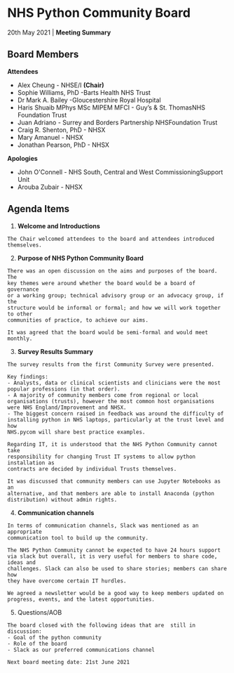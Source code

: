 # NHS Python Community Board

20th May 2021 | **Meeting Summary**

## Board Members

**Attendees**

- Alex Cheung - NHSE/I **(Chair)**
- Sophie Williams, PhD -Barts Health NHS Trust
- Dr Mark A. Bailey -Gloucestershire Royal Hospital
- Haris Shuaib MPhys MSc MIPEM MFCI - Guy’s & St. ThomasNHS Foundation Trust
- Juan Adriano - Surrey and Borders Partnership NHSFoundation Trust
- Craig R. Shenton, PhD - NHSX
- Mary Amanuel - NHSX
- Jonathan Pearson, PhD - NHSX

**Apologies**

- John O'Connell - NHS South, Central and West CommissioningSupport Unit
- Arouba Zubair - NHSX

## Agenda Items

1. **Welcome and Introductions**

```
The Chair welcomed attendees to the board and attendees introduced
themselves.
```


2. **Purpose of NHS Python Community Board**

```
There was an open discussion on the aims and purposes of the board. The
key themes were around whether the board would be a board of governance
or a working group; technical advisory group or an advocacy group, if the
structure would be informal or formal; and how we will work together to other
communities of practice, to achieve our aims.
```

```
It was agreed that the board would be semi-formal and would meet monthly.
```

3. **Survey Results Summary**

```
The survey results from the first Community Survey were presented.
```

```
Key findings:
- Analysts, data or clinical scientists and clinicians were the most
popular professions (in that order).
- A majority of community members come from regional or local
organisations (trusts), however the most common host organisations
were NHS England/Improvement and NHSX.
- The biggest concern raised in feedback was around the difficulty of
installing python in NHS laptops, particularly at the trust level and how
NHS.pycom will share best practice examples.
```

```
Regarding IT, it is understood that the NHS Python Community cannot take
responsibility for changing Trust IT systems to allow python installation as
contracts are decided by individual Trusts themselves.
```

```
It was discussed that community members can use Jupyter Notebooks as an
alternative, and that members are able to install Anaconda (python
distribution) without admin rights.
```

4. **Communication channels**

```
In terms of communication channels, Slack was mentioned as an appropriate
communication tool to build up the community.
```

```
The NHS Python Community cannot be expected to have 24 hours support
via slack but overall, it is very useful for members to share code, ideas and
challenges. Slack can also be used to share stories; members can share how
they have overcome certain IT hurdles.
```

```
We agreed a newsletter would be a good way to keep members updated on
progress, events, and the latest opportunities.
```

5. Questions/AOB

```
The board closed with the following ideas that are  still in discussion:
- Goal of the python community
- Role of the board
- Slack as our preferred communications channel
```

```
Next board meeting date: 21st June 2021
```
